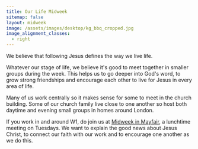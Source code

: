 ```yaml
---
title: Our Life Midweek
sitemap: false
layout: midweek
image: /assets/images/desktop/kg_bbq_cropped.jpg
image_alignment_classes:
  - right
---
```

We believe that following Jesus defines the way we live life.

Whatever our stage of life, we believe it's good to meet together in smaller groups during the week. This helps us to go deeper into God's word, to grow strong friendships and encourage each other to live for Jesus in every area of life.

Many of us work centrally so it makes sense for some to meet in the church building. Some of our church family live close to one another so host both daytime and evening small groups in homes around London.

If you work in and around W1, do join us at [Midweek in Mayfair](http://midweekinmayfair.org), a lunchtime meeting on Tuesdays. We want to explain the good news about Jesus Christ, to connect our faith with our work and to encourage one another as we do this.

